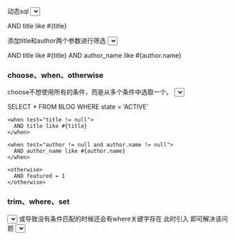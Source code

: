 动态sql
<select id="findActiveBlogWithTitleLike"
     resultType="Blog">
  SELECT * FROM BLOG
  WHERE state = ‘ACTIVE’
  
  <if test="title != null">
    AND title like #{title}
  </if>
  
</select>

添加title和author两个参数进行筛选
<select id="findActiveBlogLike"
     resultType="Blog">
  SELECT * 
  FROM BLOG 
  WHERE state = ‘ACTIVE’
  
  <if test="title != null">
    AND title like #{title}
  </if>
  
  <if test="author != null and author.name != null">
    AND author_name like #{author.name}
  </if>
  
</select>

### choose、when、otherwise
choose不想使用所有的条件，而是从多个条件中选取一个。
<select id="findActiveBlogLike"
     resultType="Blog">
     
  SELECT * FROM BLOG WHERE state = ‘ACTIVE’
  
  <choose>
  
    <when test="title != null">
      AND title like #{title}
    </when>
    
    <when test="author != null and author.name != null">
      AND author_name like #{author.name}
    </when>
    
    <otherwise>
      AND featured = 1
    </otherwise>
    
  </choose>
  
</select>

### trim、where、set
<select id="findActiveBlogLike"
     resultType="Blog">
  SELECT * FROM BLOG
  WHERE
  <if test="state != null">
    state = #{state}
  </if>
  <if test="title != null">
    AND title like #{title}
  </if>
  <if test="author != null and author.name != null">
    AND author_name like #{author.name}
  </if>
</select>
或导致没有条件匹配的时候还会有where关键字存在
此时引入<where> </where>即可解决该问题
<select id="findActiveBlogLike"
     resultType="Blog">
  SELECT * FROM BLOG
  <where>
    <if test="state != null">
         state = #{state}
    </if>
    <if test="title != null">
        AND title like #{title}
    </if>
    <if test="author != null and author.name != null">
        AND author_name like #{author.name}
    </if>
  </where>
</select>
